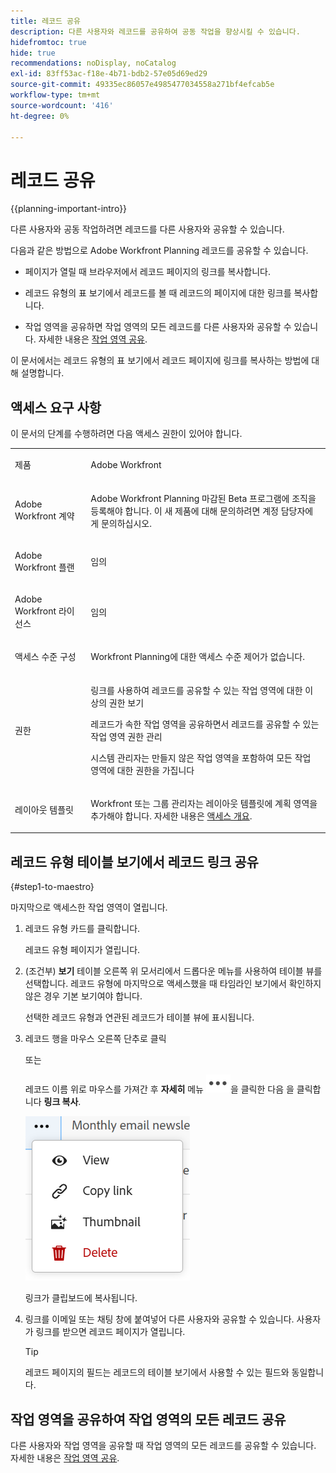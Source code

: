 ```yaml
---
title: 레코드 공유
description: 다른 사용자와 레코드를 공유하여 공동 작업을 향상시킬 수 있습니다.
hidefromtoc: true
hide: true
recommendations: noDisplay, noCatalog
exl-id: 83ff53ac-f18e-4b71-bdb2-57e05d69ed29
source-git-commit: 49335ec86057e4985477034558a271bf4efcab5e
workflow-type: tm+mt
source-wordcount: '416'
ht-degree: 0%

---
```


<!--update the metadata with real information when making this available in TOC and in the left nav-->
<!--should this move to the Access folder when we have sharing for ALL the objects???-->

# 레코드 공유

{{planning-important-intro}}

다른 사용자와 공동 작업하려면 레코드를 다른 사용자와 공유할 수 있습니다.

다음과 같은 방법으로 Adobe Workfront Planning 레코드를 공유할 수 있습니다.

* 페이지가 열릴 때 브라우저에서 레코드 페이지의 링크를 복사합니다.

* 레코드 유형의 표 보기에서 레코드를 볼 때 레코드의 페이지에 대한 링크를 복사합니다.

* 작업 영역을 공유하면 작업 영역의 모든 레코드를 다른 사용자와 공유할 수 있습니다. 자세한 내용은 [작업 영역 공유](/help/quicksilver/maestro/access/share-workspaces.md).

이 문서에서는 레코드 유형의 표 보기에서 레코드 페이지에 링크를 복사하는 방법에 대해 설명합니다.

## 액세스 요구 사항

이 문서의 단계를 수행하려면 다음 액세스 권한이 있어야 합니다.

<table style="table-layout:auto">
 <col>
 </col>
 <col>
 </col>
 <tbody>
    <tr>
<tr>
<td>
   <p> 제품</p> </td>
   <td>
   <p> Adobe Workfront</p> </td>
  </tr>  
 <td role="rowheader"><p>Adobe Workfront 계약</p></td>
   <td>
<p>Adobe Workfront Planning 마감된 Beta 프로그램에 조직을 등록해야 합니다. 이 새 제품에 대해 문의하려면 계정 담당자에게 문의하십시오. </p>
   </td>
  </tr>
  <tr>
   <td role="rowheader"><p>Adobe Workfront 플랜</p></td>
   <td>
<p>임의</p>
   </td>
  </tr>
  <tr>
   <td role="rowheader"><p>Adobe Workfront 라이선스</p></td>
   <td>
   <p>임의</p> 
  </td>
  </tr>

<tr>
   <td role="rowheader"><p>액세스 수준 구성</p></td>
   <td> <p>Workfront Planning에 대한 액세스 수준 제어가 없습니다.</p>  
</td>
  </tr>
<tr>
   <td role="rowheader"><p>권한</p></td>
   <td> <p>링크를 사용하여 레코드를 공유할 수 있는 작업 영역에 대한 이상의 권한 보기 </p>
   <p>레코드가 속한 작업 영역을 공유하면서 레코드를 공유할 수 있는 작업 영역 권한 관리 </p>
   <p>시스템 관리자는 만들지 않은 작업 영역을 포함하여 모든 작업 영역에 대한 권한을 가집니다</p>
</td>
  </tr>
<tr>
   <td role="rowheader"><p>레이아웃 템플릿</p></td>
   <td> <p>Workfront 또는 그룹 관리자는 레이아웃 템플릿에 계획 영역을 추가해야 합니다. 자세한 내용은 <a href="../access/access-overview.md">액세스 개요</a>. </p>  
</td>
  </tr>

</tbody>
</table>






<!--Maybe enable this at GA - but Maestro is not supposed to have Access controls in the Workfront Access Level: 
>[!NOTE]
>
>If you don't have access, ask your Workfront administrator if they set additional restrictions in your access level. For information on how a Workfront administrator can change your access level, see [Create or modify custom access levels](../administration-and-setup/add-users/configure-and-grant-access/create-modify-access-levels.md). -->

<!-- Notes to add for the table: for the "Workfront plans" row: the above is only for closed beta; when going to GA - activate the following plans:    
<p>Current plan: Prime and Ultimate</p>
<p>Legacy plan: Enterprise</p>-->

<!-- Notes for the table: for the "Workfront access" row: <p>For more information, see <a href="../../administration-and-setup/add-users/access-levels-and-object-permissions/wf-licenses.md" class="MCXref xref">Adobe Workfront licenses overview</a>.</p>-->

## 레코드 유형 테이블 보기에서 레코드 링크 공유

{#step1-to-maestro}

마지막으로 액세스한 작업 영역이 열립니다.
1. 레코드 유형 카드를 클릭합니다.

   레코드 유형 페이지가 열립니다.
1. (조건부) **보기** 테이블 오른쪽 위 모서리에서 드롭다운 메뉴를 사용하여 테이블 뷰를 선택합니다. 레코드 유형에 마지막으로 액세스했을 때 타임라인 보기에서 확인하지 않은 경우 기본 보기여야 합니다.

   선택한 레코드 유형과 연관된 레코드가 테이블 뷰에 표시됩니다.
1. 레코드 행을 마우스 오른쪽 단추로 클릭

   또는

   레코드 이름 위로 마우스를 가져간 후 **자세히** 메뉴 ![](assets/more-menu.png)을 클릭한 다음 을 클릭합니다 **링크 복사**.

   ![](assets/contextual-menu-for-record-row.png)

   링크가 클립보드에 복사됩니다.

1. 링크를 이메일 또는 채팅 창에 붙여넣어 다른 사용자와 공유할 수 있습니다. 사용자가 링크를 받으면 레코드 페이지가 열립니다.

   >[!TIP]
   >
   >레코드 페이지의 필드는 레코드의 테이블 보기에서 사용할 수 있는 필드와 동일합니다.


   <!--add there when it will be available: if they have access to this record-->

## 작업 영역을 공유하여 작업 영역의 모든 레코드 공유

다른 사용자와 작업 영역을 공유할 때 작업 영역의 모든 레코드를 공유할 수 있습니다. 자세한 내용은 [작업 영역 공유](/help/quicksilver/maestro/access/share-workspaces.md).
